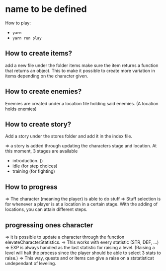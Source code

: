 # name to be defined

How to play:

- `yarn`
- `yarn run play`

## How to create items?

add a new file under the folder items
make sure the item returns a function that returns an object. This to make it possible to create more variation in items depending on the character given.

## How to create enemies?

Enemies are created under a location file holding said enemies. (A location holds enemies)

## How to create story?

Add a story under the stores folder and add it in the index file.

=> a story is added through updating the characters stage and location.
At this moment, 3 stages are available

- introduction. ()
- idle (for step choices)
- training (for fighting)

## How to progress

=> The character (meaning the player) is able to do stuff
=> Stuff selection is for whenever a player is at a location in a certain stage. With the adding of locations, you can attain different steps.

## progressing ones character

=> it is possible to update a character through the function elevateCharacterStatistics.
=> This works with every statistic (STR, DEF, ...)
=> EXP is always handled as the last statistic for raising a level. (Raising a level will halt the process since the player should be able to select 3 stats to raise.)
=> This way, quests and or items can give a raise on a ststatisticat undependant of leveling.

